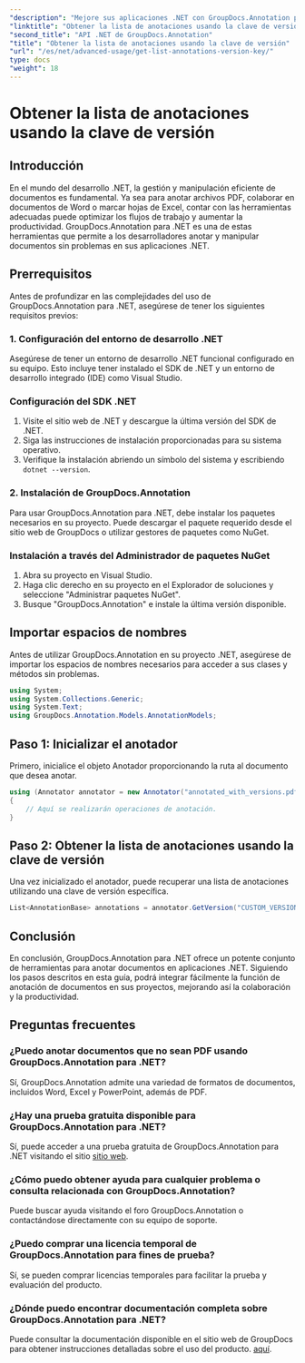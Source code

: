 ```yaml
---
"description": "Mejore sus aplicaciones .NET con GroupDocs.Annotation para una anotación de documentos fluida. Siga nuestra guía paso a paso para una integración eficaz."
"linktitle": "Obtener la lista de anotaciones usando la clave de versión"
"second_title": "API .NET de GroupDocs.Annotation"
"title": "Obtener la lista de anotaciones usando la clave de versión"
"url": "/es/net/advanced-usage/get-list-annotations-version-key/"
type: docs
"weight": 18
---
```


# Obtener la lista de anotaciones usando la clave de versión

## Introducción
En el mundo del desarrollo .NET, la gestión y manipulación eficiente de documentos es fundamental. Ya sea para anotar archivos PDF, colaborar en documentos de Word o marcar hojas de Excel, contar con las herramientas adecuadas puede optimizar los flujos de trabajo y aumentar la productividad. GroupDocs.Annotation para .NET es una de estas herramientas que permite a los desarrolladores anotar y manipular documentos sin problemas en sus aplicaciones .NET.
## Prerrequisitos
Antes de profundizar en las complejidades del uso de GroupDocs.Annotation para .NET, asegúrese de tener los siguientes requisitos previos:
### 1. Configuración del entorno de desarrollo .NET
Asegúrese de tener un entorno de desarrollo .NET funcional configurado en su equipo. Esto incluye tener instalado el SDK de .NET y un entorno de desarrollo integrado (IDE) como Visual Studio.
### Configuración del SDK .NET
1. Visite el sitio web de .NET y descargue la última versión del SDK de .NET.
2. Siga las instrucciones de instalación proporcionadas para su sistema operativo.
3. Verifique la instalación abriendo un símbolo del sistema y escribiendo `dotnet --version`.
### 2. Instalación de GroupDocs.Annotation
Para usar GroupDocs.Annotation para .NET, debe instalar los paquetes necesarios en su proyecto. Puede descargar el paquete requerido desde el sitio web de GroupDocs o utilizar gestores de paquetes como NuGet.
### Instalación a través del Administrador de paquetes NuGet
1. Abra su proyecto en Visual Studio.
2. Haga clic derecho en su proyecto en el Explorador de soluciones y seleccione "Administrar paquetes NuGet".
3. Busque "GroupDocs.Annotation" e instale la última versión disponible.

## Importar espacios de nombres
Antes de utilizar GroupDocs.Annotation en su proyecto .NET, asegúrese de importar los espacios de nombres necesarios para acceder a sus clases y métodos sin problemas.
```csharp
using System;
using System.Collections.Generic;
using System.Text;
using GroupDocs.Annotation.Models.AnnotationModels;
```
## Paso 1: Inicializar el anotador
Primero, inicialice el objeto Anotador proporcionando la ruta al documento que desea anotar.
```csharp
using (Annotator annotator = new Annotator("annotated_with_versions.pdf"))
{
    // Aquí se realizarán operaciones de anotación.
}
```
## Paso 2: Obtener la lista de anotaciones usando la clave de versión
Una vez inicializado el anotador, puede recuperar una lista de anotaciones utilizando una clave de versión específica.
```csharp
List<AnnotationBase> annotations = annotator.GetVersion("CUSTOM_VERSION");
```

## Conclusión
En conclusión, GroupDocs.Annotation para .NET ofrece un potente conjunto de herramientas para anotar documentos en aplicaciones .NET. Siguiendo los pasos descritos en esta guía, podrá integrar fácilmente la función de anotación de documentos en sus proyectos, mejorando así la colaboración y la productividad.
## Preguntas frecuentes
### ¿Puedo anotar documentos que no sean PDF usando GroupDocs.Annotation para .NET?
Sí, GroupDocs.Annotation admite una variedad de formatos de documentos, incluidos Word, Excel y PowerPoint, además de PDF.
### ¿Hay una prueba gratuita disponible para GroupDocs.Annotation para .NET?
Sí, puede acceder a una prueba gratuita de GroupDocs.Annotation para .NET visitando el sitio [sitio web](https://releases.groupdocs.com/annotation/net/).
### ¿Cómo puedo obtener ayuda para cualquier problema o consulta relacionada con GroupDocs.Annotation?
Puede buscar ayuda visitando el foro GroupDocs.Annotation o contactándose directamente con su equipo de soporte.
### ¿Puedo comprar una licencia temporal de GroupDocs.Annotation para fines de prueba?
Sí, se pueden comprar licencias temporales para facilitar la prueba y evaluación del producto.
### ¿Dónde puedo encontrar documentación completa sobre GroupDocs.Annotation para .NET?
Puede consultar la documentación disponible en el sitio web de GroupDocs para obtener instrucciones detalladas sobre el uso del producto. [aquí]( https://tutorials.groupdocs.com/annotation/net/).